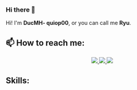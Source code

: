 ### Hi there 👋
Hi! I'm **DucMH- quiop00**, or you can call me **Ryu**.<br>
<!-- A software engineer from [Da Nang University of Science and Technology] - Vietnam -->
## 📫 How to reach me:

<p align="center">
  <a href="https://www.facebook.com/profile.php?id=100010298148505" alt="Facebook">
    <img src="https://img.icons8.com/fluent/48/000000/facebook-new.png" target="_blank" />
  </a>
  <a href="https://github.com/quiop00" alt="Github">
    <img src="https://img.icons8.com/fluent/48/000000/github.png"/>
  </a> 
  <a href="mailto:mhoangduc0812@gmail.com" alt="Email">
    <img src="https://img.icons8.com/fluent/48/000000/mailing.png"/>
  </a>
</p>

## Skills:
<p align="center">

</p>

<!--
**quiop00/quiop00** is a ✨ _special_ ✨ repository because its `README.md` (this file) appears on your GitHub profile.

Here are some ideas to get you started:

- 🔭 I’m currently working on ...
- 🌱 I’m currently learning ...
- 👯 I’m looking to collaborate on ...
- 🤔 I’m looking for help with ...
- 💬 Ask me about ...
- 📫 How to reach me: ...
- 😄 Pronouns: ...
- ⚡ Fun fact: ...
-->
